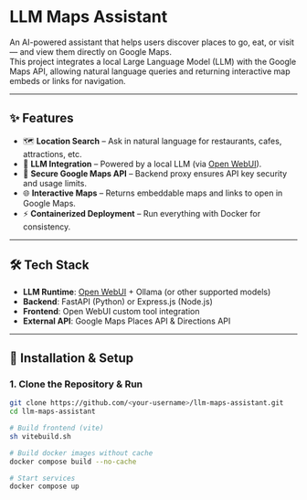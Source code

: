 # LLM Maps Assistant

An AI-powered assistant that helps users discover places to go, eat, or visit — and view them directly on Google Maps.  
This project integrates a local Large Language Model (LLM) with the Google Maps API, allowing natural language queries and returning interactive map embeds or links for navigation.

---

## ✨ Features

- 🗺️ **Location Search** – Ask in natural language for restaurants, cafes, attractions, etc.
- 🤖 **LLM Integration** – Powered by a local LLM (via [Open WebUI](https://github.com/open-webui/open-webui)).
- 🔑 **Secure Google Maps API** – Backend proxy ensures API key security and usage limits.
- 🌐 **Interactive Maps** – Returns embeddable maps and links to open in Google Maps.
- ⚡ **Containerized Deployment** – Run everything with Docker for consistency.

---

## 🛠 Tech Stack

- **LLM Runtime**: [Open WebUI](https://github.com/open-webui/open-webui) + Ollama (or other supported models)
- **Backend**: FastAPI (Python) or Express.js (Node.js)
- **Frontend**: Open WebUI custom tool integration
- **External API**: Google Maps Places API & Directions API

---

## 🚀 Installation & Setup

### 1. Clone the Repository & Run

```bash
git clone https://github.com/<your-username>/llm-maps-assistant.git
cd llm-maps-assistant

# Build frontend (vite)
sh vitebuild.sh

# Build docker images without cache
docker compose build --no-cache

# Start services
docker compose up
```

